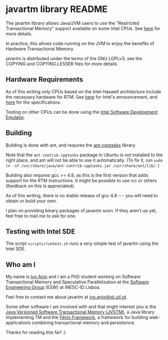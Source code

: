 # javartm library README

The javartm library allows Java/JVM users to use the "Restricted Transactional Memory" support available on some Intel CPUs. See [here][inteltsx] for more details.

In practice, this allows code running on the JVM to enjoy the benefits of Hardware Transactional Memory.

javartm is distributed under the terms of the GNU LGPLv3; see the COPYING and COPYING.LESSER files for more details.

## Hardware Requirements

As of this writing only CPUs based on the Intel Haswell architecture include the necessary hardware for RTM. See [here][inteltsx] for Intel's announcement, and [here][tsxspecs] for the specifications.

Testing on other CPUs can be done using the [Intel Software Development Emulator][intelsde].

## Building

Building is done with ant, and requires the [ant-cpptasks][ant-cpptasks] library.

Note that the `ant-contrib-cpptasks` package in Ubuntu is not installed to the right place, and ant will not be able to use it automatically. (To fix it, run `sudo ln -sf /usr/share/java/ant-contrib-cpptasks.jar /usr/share/ant/lib/.`)

Building also requires gcc >= 4.8, as this is the first version that adds support for the RTM instructions. It might be possible to use icc or others (feedback on this is appreciated).

As of this writing, there is no stable release of gcc 4.8 --- you will need to obtain or build your own.

I plan on providing binary packages of javartm soon. If they aren't up yet, feel free to mail me to ask for one.

## Testing with Intel SDE

The script `scripts/runtest.sh` runs a very simple test of javartm using the Intel SDE.

## Who am I

My name is [Ivo Anjo][insthome] and I am a PhD student working on Software Transactional Memory and Speculative Parallelization at the [Software Engineering Group][eswweb] (ESW) at INESC-ID Lisboa.

Feel free to contact me about javartm at <ivo.anjo@ist.utl.pt>.

Some other software I am involved with and that might interest you is the [Java Versioned Software Transactional Memory (JVSTM)][jvstm], a Java library implementing TM and the [Fénix Framework][fenixf], a framework for building web-applications combining transactional memory and persistence.

Thanks for reading this far! :)

[inteltsx]: http://software.intel.com/en-us/blogs/2012/02/07/transactional-synchronization-in-haswell
[intelsde]: http://software.intel.com/en-us/articles/intel-software-development-emulator
[tsxspecs]: http://software.intel.com/sites/default/files/m/9/2/3/41604 "Intel Architecture Instruction Set Extensions Programming Reference"
[ant-cpptasks]: http://ant-contrib.sourceforge.net/cpptasks/index.html
[insthome]: https://fenix.ist.utl.pt/homepage/ist155460
[eswweb]: http://www.esw.inesc-id.pt/cgi-bin/moin.cgi
[jvstm]: http://esw.inesc-id.pt/git/jvstm.git/
[fenixf]: https://fenix-ashes.ist.utl.pt/trac/fenix-framework